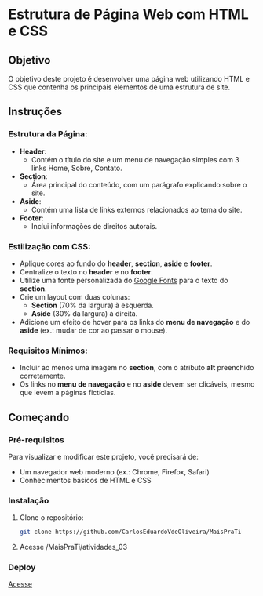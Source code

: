 # Estrutura de Página Web com HTML e CSS

## Objetivo
O objetivo deste projeto é desenvolver uma página web utilizando HTML e CSS que contenha os principais elementos de uma estrutura de site.

## Instruções

### Estrutura da Página:
- **Header**: 
  - Contém o título do site e um menu de navegação simples com 3 links Home, Sobre, Contato.
- **Section**: 
  - Área principal do conteúdo, com um parágrafo explicando sobre o site.
- **Aside**: 
  - Contém uma lista de links externos relacionados ao tema do site.
- **Footer**: 
  - Inclui informações de direitos autorais.

### Estilização com CSS:
- Aplique cores ao fundo do **header**, **section**, **aside** e **footer**.
- Centralize o texto no **header** e no **footer**.
- Utilize uma fonte personalizada do [Google Fonts](https://fonts.google.com/) para o texto do **section**.
- Crie um layout com duas colunas:
  - **Section** (70% da largura) à esquerda.
  - **Aside** (30% da largura) à direita.
- Adicione um efeito de hover para os links do **menu de navegação** e do **aside** (ex.: mudar de cor ao passar o mouse).

### Requisitos Mínimos:
- Incluir ao menos uma imagem no **section**, com o atributo **alt** preenchido corretamente.
- Os links no **menu de navegação** e no **aside** devem ser clicáveis, mesmo que levem a páginas fictícias.

## Começando

### Pré-requisitos
Para visualizar e modificar este projeto, você precisará de:
- Um navegador web moderno (ex.: Chrome, Firefox, Safari)
- Conhecimentos básicos de HTML e CSS

### Instalação
1. Clone o repositório:
   ```bash
   git clone https://github.com/CarlosEduardoVdeOliveira/MaisPraTi

2. Acesse
  /MaisPraTi/atividades_03

### Deploy
  [Acesse](https://mais-pra-ti-five.vercel.app/)

